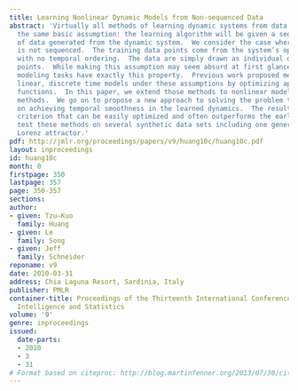 ```yaml
---
title: Learning Nonlinear Dynamic Models from Non-sequenced Data
abstract: 'Virtually all methods of learning dynamic systems from data start from
  the same basic assumption: the learning algorithm will be given a sequence, or trajectory,
  of data generated from the dynamic system.  We consider the case where the data
  is not sequenced.  The training data points come from the system’s operation but
  with no temporal ordering.  The data are simply drawn as individual disconnected
  points.  While making this assumption may seem absurd at first glance, many scientific
  modeling tasks have exactly this property.  Previous work proposed methods for learning
  linear, discrete time models under these assumptions by optimizing approximate likelihood
  functions.  In this paper, we extend those methods to nonlinear models using kernel
  methods.  We go on to propose a new approach to solving the problem that focuses
  on achieving temporal smoothness in the learned dynamics.  The result is a convex
  criterion that can be easily optimized and often outperforms the earlier methods.  We
  test these methods on several synthetic data sets including one generated from the
  Lorenz attractor.'
pdf: http://jmlr.org/proceedings/papers/v9/huang10c/huang10c.pdf
layout: inproceedings
id: huang10c
month: 0
firstpage: 350
lastpage: 357
page: 350-357
sections: 
author:
- given: Tzu–Kuo
  family: Huang
- given: Le
  family: Song
- given: Jeff
  family: Schneider
reponame: v9
date: 2010-03-31
address: Chia Laguna Resort, Sardinia, Italy
publisher: PMLR
container-title: Proceedings of the Thirteenth International Conference on Artificial
  Intelligence and Statistics
volume: '9'
genre: inproceedings
issued:
  date-parts:
  - 2010
  - 3
  - 31
# Format based on citeproc: http://blog.martinfenner.org/2013/07/30/citeproc-yaml-for-bibliographies/
---
```

